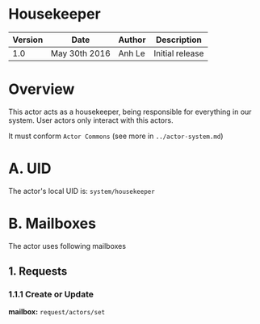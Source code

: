 Housekeeper
===================

Version | Date          | Author | Description
------- | ------------- | ------ | ---------------
1.0     | May 30th 2016 | Anh Le | Initial release

# Overview

This actor acts as a housekeeper, being responsible for everything in our system. User actors only interact with this actors.

It must conform `Actor Commons` (see more in `../actor-system.md`)

# A. UID
The actor's local UID is: `system/housekeeper`

# B. Mailboxes
The actor uses following mailboxes

## 1. Requests
### 1.1.1 Create or Update
**mailbox:** `request/actors/set`
